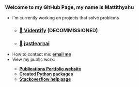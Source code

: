 ### Welcome to my GitHub Page, my name is **Mattithyahu**

*   I'm currently working on projects that solve problems
    * ### [🚀 Videntify](https://viidentify.com/) <strong> (DECOMMISSIONED)</strong>
    * ### [📖 justlearnai](https://justlearnai.com/)
*   How to contact me: <a href="mailto:contactmattithyahu@gmail.com"><strong>email me</strong></a>
*   View my public work:
    <strong>
    *   [Publications Portfolio website](https://mattithyahudata.github.io/)
    *   [Created Python packages](https://pypi.org/user/mattithyahudata/)
    *   [Stackoverflow help page](https://stackoverflow.com/users/16562519/analyticsolutions)
    </strong>
